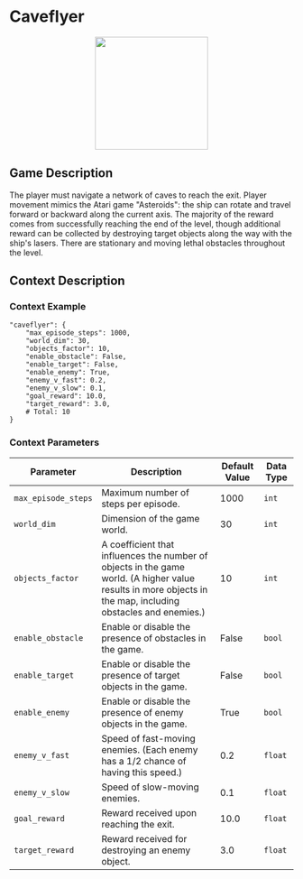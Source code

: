 # Caveflyer

<div style="text-align:center">
    <img src="https://raw.githubusercontent.com/openai/procgen/master/screenshots/caveflyer.png" width="200px">
</div>

## Game Description
The player must navigate a network of caves to reach the exit. Player movement mimics the Atari game "Asteroids": the ship can rotate and travel forward or backward along the current axis. The majority of the reward comes from successfully reaching the end of the level, though additional reward can be collected by destroying target objects along the way with the ship's lasers. There are stationary and moving lethal obstacles throughout the level.

## Context Description

### Context Example
```
"caveflyer": {
    "max_episode_steps": 1000,
    "world_dim": 30,
    "objects_factor": 10,
    "enable_obstacle": False,
    "enable_target": False,
    "enable_enemy": True,
    "enemy_v_fast": 0.2,
    "enemy_v_slow": 0.1,
    "goal_reward": 10.0,
    "target_reward": 3.0,
    # Total: 10
}

```

### Context Parameters
| Parameter | Description | Default Value | Data Type |
|-----------|-------------|---------------|-----------|
|`max_episode_steps`| Maximum number of steps per episode. | 1000 | `int` |
|`world_dim`| Dimension of the game world. | 30 | `int` |
|`objects_factor`| A coefficient that influences the number of objects in the game world. (A higher value results in more objects in the map, including obstacles and enemies.) | 10 | `int` |
|`enable_obstacle`| Enable or disable the presence of obstacles in the game. | False | `bool` |
|`enable_target`| Enable or disable the presence of target objects in the game. | False | `bool` |
|`enable_enemy`| Enable or disable the presence of enemy objects in the game. | True | `bool` |
|`enemy_v_fast`| Speed of fast-moving enemies. (Each enemy has a 1/2 chance of having this speed.) | 0.2 | `float` |
|`enemy_v_slow`| Speed of slow-moving enemies. | 0.1 | `float` |
|`goal_reward`| Reward received upon reaching the exit. | 10.0 | `float` |
|`target_reward`| Reward received for destroying an enemy object. | 3.0 | `float` |
